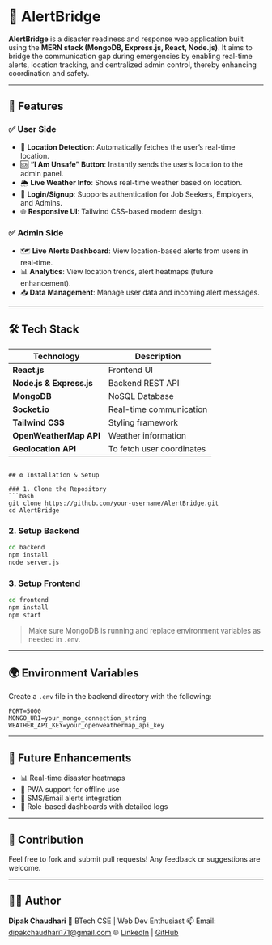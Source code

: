 # 🚨 AlertBridge

**AlertBridge** is a disaster readiness and response web application built using the **MERN stack (MongoDB, Express.js, React, Node.js)**. It aims to bridge the communication gap during emergencies by enabling real-time alerts, location tracking, and centralized admin control, thereby enhancing coordination and safety.

---

## 📌 Features

### ✅ User Side
- 📍 **Location Detection**: Automatically fetches the user’s real-time location.
- 🆘 **“I Am Unsafe” Button**: Instantly sends the user’s location to the admin panel.
- 🌦️ **Live Weather Info**: Shows real-time weather based on location.
- 📩 **Login/Signup**: Supports authentication for Job Seekers, Employers, and Admins.
- 🌐 **Responsive UI**: Tailwind CSS-based modern design.

### ✅ Admin Side
- 🗺️ **Live Alerts Dashboard**: View location-based alerts from users in real-time.
- 📊 **Analytics**: View location trends, alert heatmaps (future enhancement).
- 📥 **Data Management**: Manage user data and incoming alert messages.

---

## 🛠️ Tech Stack

| Technology | Description |
|------------|-------------|
| **React.js** | Frontend UI |
| **Node.js & Express.js** | Backend REST API |
| **MongoDB** | NoSQL Database |
| **Socket.io** | Real-time communication |
| **Tailwind CSS** | Styling framework |
| **OpenWeatherMap API** | Weather information |
| **Geolocation API** | To fetch user coordinates |

````

## ⚙️ Installation & Setup

### 1. Clone the Repository
```bash
git clone https://github.com/your-username/AlertBridge.git
cd AlertBridge
````

### 2. Setup Backend

```bash
cd backend
npm install
node server.js
```

### 3. Setup Frontend

```bash
cd frontend
npm install
npm start
```

> Make sure MongoDB is running and replace environment variables as needed in `.env`.

---

## 🌍 Environment Variables

Create a `.env` file in the backend directory with the following:

```env
PORT=5000
MONGO_URI=your_mongo_connection_string
WEATHER_API_KEY=your_openweathermap_api_key
```

---

## 🚧 Future Enhancements

* 📊 Real-time disaster heatmaps
* 📱 PWA support for offline use
* 📌 SMS/Email alerts integration
* 🔐 Role-based dashboards with detailed logs

---

## 🙌 Contribution

Feel free to fork and submit pull requests! Any feedback or suggestions are welcome.

---


## 👨‍💻 Author

**Dipak Chaudhari**
🚀 BTech CSE | Web Dev Enthusiast
📫 Email: [dipakchaudhari171@gmail.com](mailto:dipakchaudhari171@gmail.com)
🌐 [LinkedIn](https://linkedin.com/in/dipak-chaudhari-813669248/) | [GitHub](https://github.com/dchaudhari7177)


```
